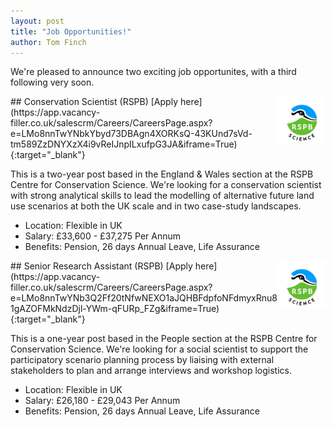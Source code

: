 ```yaml
---
layout: post
title: "Job Opportunities!"
author: Tom Finch
---
```

We're pleased to announce two exciting job opportunites, with a third following very soon.

<img src="/assets/img/rspb_science.jpg" width="15%" align="right">
## Conservation Scientist (RSPB)
[Apply here](https://app.vacancy-filler.co.uk/salescrm/Careers/CareersPage.aspx?e=LMo8nnTwYNbkYbyd73DBAgn4XORKsQ-43KUnd7sVd-tm589ZzDNYXzX4i9vReIJnpILxufpG3JA&iframe=True){:target="_blank"}

This is a two-year post based in the England & Wales section at the RSPB Centre for Conservation Science. We're looking for a conservation scientist with strong analytical skills to lead the modelling of alternative future land use scenarios at both the UK scale and in two case-study landscapes.
* Location: Flexible in UK
* Salary: £33,600 - £37,275 Per Annum
* Benefits: Pension, 26 days Annual Leave, Life Assurance

<img src="/assets/img/rspb_science.jpg" width="15%" align="right">
## Senior Research Assistant (RSPB)
[Apply here](https://app.vacancy-filler.co.uk/salescrm/Careers/CareersPage.aspx?e=LMo8nnTwYNb3Q2Ff20tNfwNEXO1aJQHBFdpfoNFdmyxRnu81gAZOFMkNdzDjl-YWm-qFURp_FZg&iframe=True){:target="_blank"}

This is a one-year post based in the People section at the RSPB Centre for Conservation Science. We're looking for a social scientist to support the participatory scenario planning process by liaising with external stakeholders to plan and arrange interviews and workshop logistics.
* Location: Flexible in UK
* Salary: £26,180 - £29,043 Per Annum
* Benefits: Pension, 26 days Annual Leave, Life Assurance
